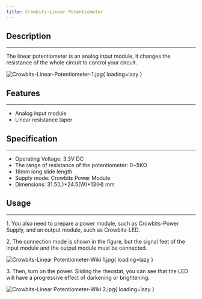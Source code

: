 ```yaml
---
title: Crowbits-Linear Potentiometer
---
```


## Description
-----------

The linear potentiometer is an analog input module, it changes the resistance of the whole circuit to control your circuit.

![Crowbits-Linear-Potentiometer-1.jpg](https://wiki.elecrow.com/images/thumb/2/28/Crowbits-Linear-Potentiometer-1.jpg/600px-Crowbits-Linear-Potentiometer-1.jpg){ loading=lazy }

## Features
--------

- Analog input module
- Linear resistance taper

## Specification
-------------

- Operating Voltage: 3.3V DC
- The range of resistance of the potentiometer: 0~5KΩ
- 18mm long slide length
- Supply mode: Crowbits Power Module
- Dimensions: 31.5(L)\*24.5(W)\*13(H) mm

## Usage
-----

1\. You also need to prepare a power module, such as Crowbits-Power Supply, and an output module, such as Crowbits-LED.

2\. The connection mode is shown in the figure, but the signal feet of the input module and the output module must be connected.

![Crowbits-Linear Potentiometer-Wiki 1.jpg](https://wiki.elecrow.com/images/thumb/3/30/Crowbits-Linear_Potentiometer-Wiki_1.jpg/600px-Crowbits-Linear_Potentiometer-Wiki_1.jpg){ loading=lazy }

3\. Then, turn on the power. Sliding the rheostat, you can see that the LED will have a progressive effect of darkening or brightening.

![Crowbits-Linear Potentiometer-Wiki 2.jpg](https://wiki.elecrow.com/images/thumb/3/3d/Crowbits-Linear_Potentiometer-Wiki_2.jpg/600px-Crowbits-Linear_Potentiometer-Wiki_2.jpg){ loading=lazy }